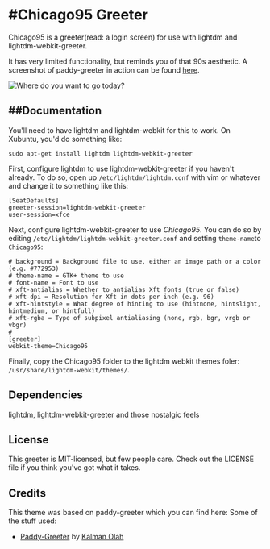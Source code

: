 #Chicago95 Greeter
========

Chicago95 is a greeter(read: a login screen) for use with lightdm and lightdm-webkit-greeter.

It has very limited functionality, but reminds you of that 90s aesthetic.
A screenshot of paddy-greeter in action can be found [here](https://raw.githubusercontent.com/grassmunk/Chicago95/master/Screenshots/lightdm.png).

![Where do you want to go today?](https://raw.githubusercontent.com/grassmunk/Chicago95/master/Screenshots/lightdm.png)




##Documentation
-------------

You'll need to have lightdm and lightdm-webkit for this to work. On Xubuntu, you'd do something like:

    sudo apt-get install lightdm lightdm-webkit-greeter

First, configure lightdm to use lightdm-webkit-greeter if you haven't already. To do so, open up `/etc/lightdm/lightdm.conf` with vim or whatever and change it to something like this:

```
[SeatDefaults]
greeter-session=lightdm-webkit-greeter
user-session=xfce
```

Next, configure lightdm-webkit-greeter to use *Chicago95*. You can do so by editing `/etc/lightdm/lightdm-webkit-greeter.conf` and setting `theme-name`to `Chicago95`:

```
# background = Background file to use, either an image path or a color (e.g. #772953)
# theme-name = GTK+ theme to use
# font-name = Font to use
# xft-antialias = Whether to antialias Xft fonts (true or false)
# xft-dpi = Resolution for Xft in dots per inch (e.g. 96)
# xft-hintstyle = What degree of hinting to use (hintnone, hintslight, hintmedium, or hintfull)
# xft-rgba = Type of subpixel antialiasing (none, rgb, bgr, vrgb or vbgr)
#
[greeter]
webkit-theme=Chicago95
```


Finally, copy the Chicago95 folder to the lightdm webkit themes foler: `/usr/share/lightdm-webkit/themes/`.

Dependencies
------------

lightdm, lightdm-webkit-greeter and those nostalgic feels

License
-------

This greeter is MIT-licensed, but few people care. Check out the LICENSE file if you think you've got what it takes.

Credits
-------

This theme was based on paddy-greeter which you can find here: 
Some of the stuff used:

*   [Paddy-Greeter](https://github.com/kalmanolah/paddy-greeter/) by [Kalman Olah](https://github.com/kalmanolah/)
